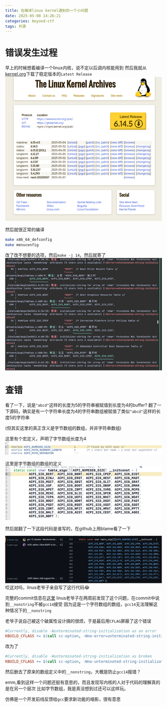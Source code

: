 ```yaml
---
title: 在编译linux kernel遇到的一个小问题
date: 2025-05-08 14:26:21
categories: beyond-ctf
tags: 开源
---
```


# 错误发生过程

早上的时候想着编译一个linux内核，说不定以后调内核能用到
然后我就从[kernel.org](https://www.kernel.org/)下载了稳定版本的`Latest Release`
![latest_release](./linux-compile/latest_release.png)

然后就很正常的编译
```zsh
make x86_64_defconfig
make menuconfig
```
改了改不想要的选项，然后`make -j 14`，然后就寄了
![acpi](./linux-compile/acpi.png)

# 查错

看了一下，说是`"abcd"`这样的长度为5的字符串被赋值到长度为4的buffer?
翻了一下源码，确实是有一个字符串长度为4的字符串数组被赋值了类似`"abcd"`这样的长度5的字符串

(但其实这里的真正含义是字节数组的数组，并非字符串数组)

这里有个宏定义，声明了字节数组长度为4
![nameseg_size](./linux-compile/nameseg_size.png)

这里是字节数组的数组的定义
![array](./linux-compile/array.png)

然后就翻了一下这段代码是谁写的，在github上用blame看了一下

![blame](./linux-compile/blame.png)
哎这对吗，linus老爷子亲自写了这行代码😂

完整的commit信息在[这里](https://github.com/torvalds/linux/commit/9d7a0577c9db35c4cc52db90bc415ea248446472)
linus老爷子在两周前发现了这个问题，在commit中说到`__nonstring`不被`gcc14`接受
因为这是一个字符数组的数组，`gcc14`无法理解这种情况下的`__nonstring`

老爷子说自己被这个破属性设计搞的很烦，于是最后用`CFLAG`屏蔽了这个错误
```makefile
#Currently, disable -Wunterminated-string-initialization as an error
KBUILD_CFLAGS += $(call cc-option, -Wno-error=unterminated-string-initialization)
```
改为了
```makefile
#Currently, disable -Wunterminated-string-initialization as broken
KBUILD_CFLAGS += $(call cc-option, -Wno-unterminated-string-initialization)
```
然后删去了原来的数组定义中的`__nonstring`，大概是防止`gcc14`报错？

emm,看到这样一个问题还挺有意思的，而且发现写内核的人对于代码的理解真的是在另一个层次
比如字节数组，我是真没想到过还可以这样玩。

仿佛是一个开发前线反馈给`gcc`要求新功能的缩影，很有意思

